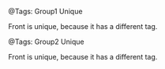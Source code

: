 @Tags: Group1
Unique

Front is unique, because it has a different tag.


@Tags: Group2
Unique

Front is unique, because it has a different tag.
